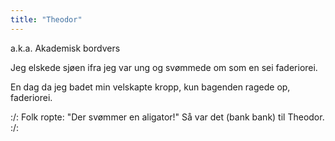 ```yaml
---
title: "Theodor"
---
```


a.k.a. Akademisk bordvers 

Jeg elskede sjøen ifra jeg var ung
og svømmede om som en sei
faderiorei.

En dag da jeg badet min velskapte kropp,
kun bagenden ragede op,
faderiorei.

:/: Folk ropte: "Der svømmer en aligator!"
Så var det (bank bank) til Theodor. :/: